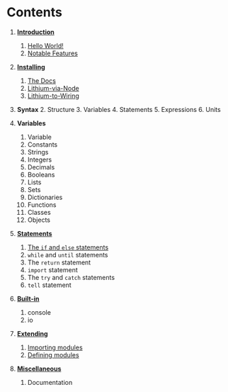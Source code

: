 Contents
========

1.  __[Introduction](introduction/index.md)__
    1. [Hello World!](introduction/hello-world.md)
    2. [Notable Features](introdction/notable-features.md)
    
2.  __[Installing](installing/index.md)__
    1. [The Docs](installing/install-docs.md)
    2. [Lithium-via-Node](installing/lithium-via-node.md)
    3. [Lithium-to-Wiring](installing/lithium-to-wiring.md)

3.  __Syntax__
    2. Structure
    3. Variables
    4. Statements
    5. Expressions
    6. Units

4.  __Variables__
    1. Variable
    2. Constants
    3. Strings
    3. Integers
    4. Decimals
    5. Booleans
    6. Lists
    7. Sets
    8. Dictionaries
    9. Functions
    10. Classes
    11. Objects

5.  [__Statements__](statements/index.md)
    1. [The `if` and `else` statements](statements/if-else.md)
    3. `while` and `until` statements
    5. The `return` statement
    6. `import` statement
    7. The `try` and `catch` statements
    9. `tell` statement

6.  [__Built-in__](built-in/index.md)
    1. console
    2. io

7.  __[Extending](extending/index.md)__
    1. [Importing modules](extending/import-modules.md)
    2. [Defining modules](extending/create-modules.md)

8.  __[Miscellaneous](miscellaneous/index.md)__
    1. Documentation
